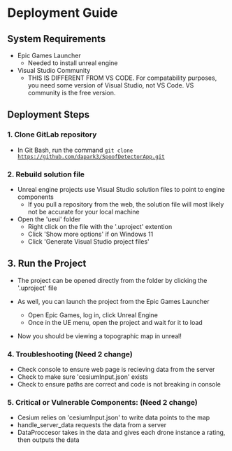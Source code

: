 # Deployment Guide

## System Requirements
- Epic Games Launcher
  - Needed to install unreal engine
- Visual Studio Community
  - THIS IS DIFFERENT FROM VS CODE. For compatability purposes, you need some version of Visual Studio, not VS Code. VS community is the free version.

## Deployment Steps

### 1. Clone GitLab repository
- In Git Bash, run the command <code>git clone https://github.com/dapark3/SpoofDetectorApp.git</code>

### 2. Rebuild solution file
- Unreal engine projects use Visual Studio solution files to point to engine components
  - If you pull a repository from the web, the solution file will most likely not be accurate for your local machine
- Open the 'ueui' folder
  - Right click on the file with the '.uproject' extention
  - Click 'Show more options' if on Windows 11
  - Click 'Generate Visual Studio project files'

## 3. Run the Project
- The project can be opened directly from the folder by clicking the '.uproject' file
- As well, you can launch the project from the Epic Games Launcher
  - Open Epic Games, log in, click Unreal Engine
  - Once in the UE menu, open the project and wait for it to load

- Now you should be viewing a topographic map in unreal!

### 4. Troubleshooting  (Need 2 change)
 - Check console to ensure web page is recieving data from the server
 - Check to make sure 'cesiumInput.json' exists
 - Check to ensure paths are correct and code is not breaking in console
       
### 5. Critical or Vulnerable Components: (Need 2 change)
 - Cesium relies on 'cesiumInput.json' to write data points to the map
 - handle_server_data requests the data from a server
 - DataProccesor takes in the data and gives each drone instance a rating, then outputs the data
